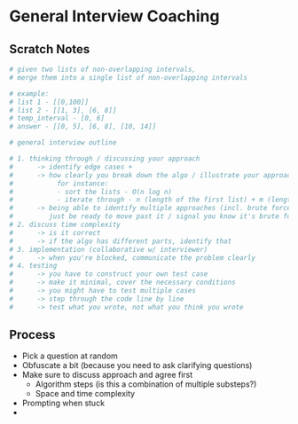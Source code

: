 # General Interview Coaching

## Scratch Notes

```python
# given two lists of non-overlapping intervals,
# merge them into a single list of non-overlapping intervals

# example:
# list 1 - [[0,100]]
# list 2 - [[1, 3], [6, 8]]
# temp_interval - [0, 6]
# answer - [[0, 5], [6, 8], [10, 14]]

# general interview outline

# 1. thinking through / discussing your approach
#      -> identify edge cases +
#      -> how clearly you break down the algo / illustrate your approach.
#           for instance:
#           - sort the lists - O(n log n)
#           - iterate through - n (length of the first list) + m (length of second list)
#      -> being able to identify multiple approaches (incl. brute force,
#         just be ready to move past it / signal you know it's brute force)
# 2. discuss time complexity
#      -> is it correct
#      -> if the algo has different parts, identify that
# 3. implementation (collaborative w/ interviewer)
#      -> when you're blocked, communicate the problem clearly
# 4. testing
#      -> you have to construct your own test case
#      -> make it minimal, cover the necessary conditions
#      -> you might have to test multiple cases
#      -> step through the code line by line
#      -> test what you wrote, not what you think you wrote
```

## Process

- Pick a question at random
- Obfuscate a bit (because you need to ask clarifying questions)
- Make sure to discuss approach and agree first
  - Algorithm steps (is this a combination of multiple substeps?)
  - Space and time complexity
- Prompting when stuck
-
